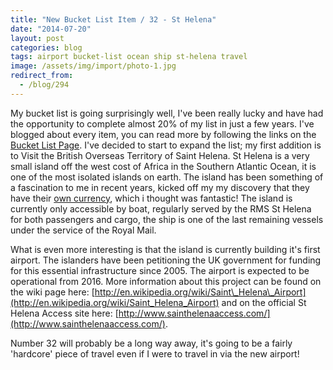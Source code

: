 ```yaml
---
title: "New Bucket List Item / 32 - St Helena"
date: "2014-07-20"
layout: post
categories: blog
tags: airport bucket-list ocean ship st-helena travel
image: /assets/img/import/photo-1.jpg
redirect_from:
  - /blog/294
---
```


My bucket list is going surprisingly well, I've been really lucky and have had the opportunity to complete almost 20% of my list in just a few years. I've blogged about every item, you can read more by following the links on the [Bucket List Page](/menu/thelist.html). I've decided to start to expand the list; my first addition is to Visit the British Overseas Territory of Saint Helena. St Helena is a very small island off the west cost of Africa in the Southern Atlantic Ocean, it is one of the most isolated islands on earth. The island has been something of a fascination to me in recent years, kicked off my my discovery that they have their [own currency](http://en.wikipedia.org/wiki/Saint_Helena_pound), which i thought was fantastic! The island is currently only accessible by boat, regularly served by the RMS St Helena for both passengers and cargo, the ship is one of the last remaining vessels under the service of the Royal Mail.

What is even more interesting is that the island is currently building it's first airport. The islanders have been petitioning the UK government for funding for this essential infrastructure since 2005. The airport is expected to be operational from 2016. More information about this project can be found on the wiki page here: [http://en.wikipedia.org/wiki/Saint\_Helena\_Airport](http://en.wikipedia.org/wiki/Saint_Helena_Airport) and on the official St Helena Access site here: [http://www.sainthelenaaccess.com/](http://www.sainthelenaaccess.com/).

Number 32 will probably be a long way away, it's going to be a fairly 'hardcore' piece of travel even if I were to travel in via the new airport!
